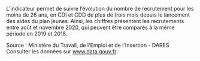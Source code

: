 <p>
L’indicateur permet de suivre l’évolution du nombre de recrutement pour les moins de 26 ans, en CDI et CDD de plus de trois mois depuis le lancement des aides du plan jeunes. Ainsi, les chiffres présentent les recrutements entre août et novembre 2020, qui peuvent être comparés à la même période en 2019 et 2018.
</p>
<p class="font-italic body-2">Source : Ministère du Travail, de l'Emploi et de l'Insertion - DARES <br> Consulter les données sur <a target="_blank" href="https://www.data.gouv.fr/fr/datasets/barometre-des-resultats-de-laction-publique/">www.data.gouv.fr</a></p>

